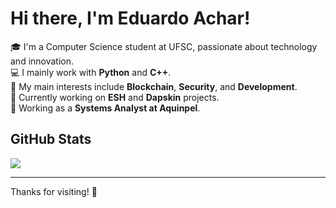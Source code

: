 # Hi there, I'm Eduardo Achar! 

🎓 I'm a Computer Science student at UFSC, passionate about technology and innovation.  
💻 I mainly work with **Python** and **C++**.  
🔐 My main interests include **Blockchain**, **Security**, and **Development**.  
🚀 Currently working on **ESH** and **Dapskin** projects.  
💼 Working as a **Systems Analyst at Aquinpel**.

## GitHub Stats

<picture>
  <source
    srcset="https://github-readme-stats.vercel.app/api?username=dd-znh&show_icons=true&theme=dark"
    media="(prefers-color-scheme: dark)"
  />
  <source
    srcset="https://github-readme-stats.vercel.app/api?username=dd-znh&show_icons=true"
    media="(prefers-color-scheme: light), (prefers-color-scheme: no-preference)"
  />
  <img src="https://github-readme-stats.vercel.app/api?username=dd-znh&show_icons=true" />
</picture>


---

Thanks for visiting! 🚀
